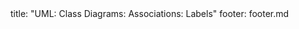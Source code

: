 <frontmatter>
title: "UML: Class Diagrams: Associations: Labels"
footer: footer.md
</frontmatter>

<include src="unit-inPage-asFlat.md" boilerplate />